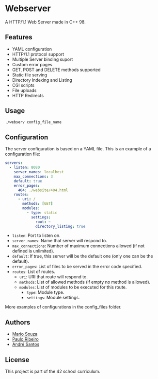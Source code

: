# Webserver

A HTTP/1.1 Web Server made in C++ 98.

## Features

- YAML configuration
- HTTP/1.1 protocol support
- Multiple Server binding suport
- Custom error pages
- GET, POST and DELETE methods supported
- Static file serving
- Directory Indexing and Listing
- CGI scripts
- File uploads
- HTTP Redirects

## Usage

```bash
./webserv config_file_name
```

## Configuration

The server configuration is based on a YAML file.
This is an example of a configuration file:

```yaml
servers:
  - listen: 8080
    server_names: localhost
    max_connections: 3
    default: true
    error_pages:
      404: ./website/404.html
    routes:
      - uri: /
        methods: [GET]
        modules:
          - type: static
            settings:
              root: ~
              directory_listing: true
```

- `listen`: Port to listen on.
- `server_names`: Name that server will respond to.
- `max_connections`: Number of maximum connections allowed (if not defined is unlimited).
- `default`: If true, this server will be the default one (only one can be the default).
- `error_pages`: List of files to be served in the error code specified.
- `routes`: List of routes.
  - `uri`: URI that route will respond to.
  - `methods`: List of allowed methods (if empty no method is allowed).
  - `modules`: List of modules to be executed for this route.
    - `type`: Module type.
    - `settings`: Module settings.
   
More examples of configurations in the config_files folder.

## Authors

- [Mario Souza](https://github.com/mariocos)
- [Paulo Ribeiro](https://github.com/PBjr2002)
- [André Santos](https://github.com/DeblinPT)

## License

This project is part of the 42 school curriculum.

